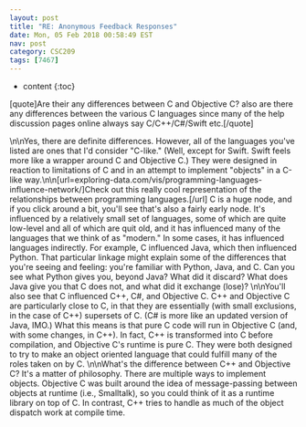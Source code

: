 ```yaml
---
layout: post
title: "RE: Anonymous Feedback Responses"
date: Mon, 05 Feb 2018 00:58:49 EST
nav: post
category: CSC209
tags: [7467]
---
```


* content
{:toc}

[quote]Are their any differences between C and Objective C? also are there any differences between the various C languages since many of the help discussion pages online always say C/C++/C#/Swift etc.[/quote]
<!-- more -->
<p>\n\nYes, there are definite differences. However, all of the languages you've listed are ones that I'd consider "C-like." (Well, except for Swift. Swift feels more like a wrapper around C and Objective C.)  They were designed in reaction to limitations of C and in an attempt to implement "objects" in a C-like way.\n\n[url=exploring-data.com/vis/programming-languages-influence-network/]Check out this really cool representation of the relationships between programming languages.[/url] C is a huge node, and if you click around a bit, you'll see that's also a fairly early node. It's influenced by  a relatively small set of languages, some of which are quite low-level and all of which are quit old, and it has influenced many of the languages that we think of as "modern." In some cases, it has influenced languages indirectly. For example, C influenced Java, which then influenced Python. That particular linkage might explain some of the differences that you're seeing and feeling: you're familiar with Python, Java, and C. Can you see what Python gives you, beyond Java? What did it discard? What does Java give you that C does not, and what did it exchange (lose)? \n\nYou'll also see that C influenced C++, C#, and Objective C. C++ and Objective C are particularly close to C, in that they are essentially (with small exclusions, in the case of C++) supersets of C. (C# is more like an updated version of Java, IMO.) What this means is that pure C code will run in Objective C (and, with some changes, in C++). In fact, C++ is transformed into C before compilation, and Objective C's runtime is pure C. They were both designed to try to make an object oriented language that could fulfill many of the roles taken on by C.  \n\nWhat's the difference between C++ and Objective C? It's a matter of philosophy. There are multiple ways to implement objects. Objective C was built around the idea of message-passing between objects at runtime (i.e., Smalltalk), so you could think of it as a runtime library on top of C. In contrast, C++ tries to handle as much of the object dispatch work at compile time.</p>
